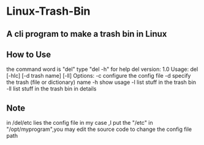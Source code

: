# Linux-Trash-Bin
A cli program to make a trash bin in Linux 
---
## How to Use
the command word is "del"
type "del -h" for help
del version: 1.0                                                                                                                           Usage: del [-hlc] [-d trash name] [-ll]                                                                                                     Options:                                                                                                                                          -c             configure the config file                                                                                                    -d             specify the trash (file or dictionary) name                                                                                  -h             show usage                                                                                                                  -l             list stuff in the trash bin                                                                                                  -ll            list stuff in the trash bin in details 
## Note
in /del/etc lies the config file
in my case ,I put the "/etc" in "/opt/myprogram",you may edit the source code to change the config file path
